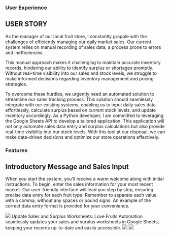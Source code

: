 ### User Experience
## USER STORY
As the manager of our local fruit store, I constantly grapple with the challenges of efficiently managing our daily market sales. Our current system relies on manual recording of sales data, a process prone to errors and inefficiencies.

This manual approach makes it challenging to maintain accurate inventory records, hindering our ability to identify surplus or shortages promptly. Without real-time visibility into our sales and stock levels, we struggle to make informed decisions regarding inventory management and pricing strategies.

To overcome these hurdles, we urgently need an automated solution to streamline our sales tracking process. This solution should seamlessly integrate with our existing systems, enabling us to input daily sales data effortlessly, calculate surplus based on current stock levels, and update inventory accordingly.
As a Python developer, I am committed to leveraging the Google Sheets API to develop a tailored application. This application will not only automate sales data entry and surplus calculations but also provide real-time visibility into our stock levels. With this tool at our disposal, we can make data-driven decisions and optimize our store operations effectively.


### Features
## Introductory Message and Sales Input
When you start the system, you'll receive a warm welcome along with initial instructions. To begin, enter the sales information for your most recent market. Our user-friendly interface will lead you step by step, ensuring precise data entry for each fruit type. Remember to separate each value with a comma, without any spaces or pound signs. An example of the correct data entry format is provided for your convenience.

<img src="images/welcome.png">
 Update Sales and Surplus Worksheets: Love Fruits Automation seamlessly updates your sales and surplus worksheets in Google Sheets, keeping your records up-to-date and easily accessible.

<img src="/workspace/LoveFruits/node_modules/sales_works_.png">
<img src="/workspace/LoveFruits/node_modules/updated%20surplus.png">





